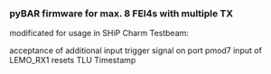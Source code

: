 
### pyBAR firmware for max. 8 FEI4s with multiple TX

modificated for usage in SHiP Charm Testbeam:

acceptance of additional input trigger signal on port pmod7
input of LEMO_RX1 resets TLU Timestamp

